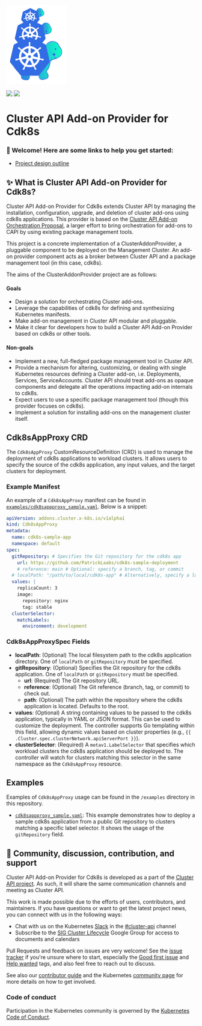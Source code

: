 <a href="https://cluster-api.sigs.k8s.io"><img alt="capi" src="./logos/kubernetes-cluster-logos_final-02.svg" width="160x" /></a>
<p>
<a href="https://godoc.org/sigs.k8s.io/cluster-api"><img src="https://godoc.org/sigs.k8s.io/cluster-api?status.svg"></a>
<!-- join kubernetes slack channel for cluster-api -->
<a href="http://slack.k8s.io/">
<img src="https://img.shields.io/badge/join%20slack-%23cluster--api-brightgreen"></a>
</p>

# Cluster API Add-on Provider for Cdk8s

### 👋 Welcome! Here are some links to help you get started:

- [Project design outline](https://github.com/kubernetes-sigs/cluster-api/blob/main/docs/proposals/20220712-cluster-api-addon-orchestration.md)

## ✨ What is Cluster API Add-on Provider for Cdk8s?

Cluster API Add-on Provider for Cdk8s extends Cluster API by managing the installation, configuration, upgrade, and deletion of cluster add-ons using cdk8s applications. This provider is based on the [Cluster API Add-on Orchestration Proposal](https://github.com/kubernetes-sigs/cluster-api/blob/main/docs/proposals/20220712-cluster-api-addon-orchestration.md), a larger effort to bring orchestration for add-ons to CAPI by using existing package management tools.

This project is a concrete implementation of a ClusterAddonProvider, a pluggable component to be deployed on the Management Cluster. An add-on provider component acts as a broker between Cluster API and a package management tool (in this case, cdk8s).

The aims of the ClusterAddonProvider project are as follows:

#### Goals

- Design a solution for orchestrating Cluster add-ons.
- Leverage the capabilities of cdk8s for defining and synthesizing Kubernetes manifests.
- Make add-on management in Cluster API modular and pluggable.
- Make it clear for developers how to build a Cluster API Add-on Provider based on cdk8s or other tools.

#### Non-goals

- Implement a new, full-fledged package management tool in Cluster API.
- Provide a mechanism for altering, customizing, or dealing with single Kubernetes resources defining a Cluster add-on, i.e. Deployments, Services, ServiceAccounts. Cluster API should treat add-ons as opaque components and delegate all the operations impacting add-on internals to cdk8s.
- Expect users to use a specific package management tool (though this provider focuses on cdk8s).
- Implement a solution for installing add-ons on the management cluster itself.

## Cdk8sAppProxy CRD

The `Cdk8sAppProxy` CustomResourceDefinition (CRD) is used to manage the deployment of cdk8s applications to workload clusters. It allows users to specify the source of the cdk8s application, any input values, and the target clusters for deployment.

### Example Manifest

An example of a `Cdk8sAppProxy` manifest can be found in [`examples/cdk8sappproxy_sample.yaml`](./examples/cdk8sappproxy_sample.yaml). Below is a snippet:

```yaml
apiVersion: addons.cluster.x-k8s.io/v1alpha1
kind: Cdk8sAppProxy
metadata:
  name: cdk8s-sample-app
  namespace: default
spec:
  gitRepository: # Specifies the Git repository for the cdk8s app
    url: https://github.com/PatrickLaabs/cdk8s-sample-deployment
    # reference: main # Optional: specify a branch, tag, or commit
  # localPath: "/path/to/local/cdk8s-app" # Alternatively, specify a local path
  values: |
    replicaCount: 3
    image:
      repository: nginx
      tag: stable
  clusterSelector:
    matchLabels:
      environment: development
```

### Cdk8sAppProxySpec Fields

- **localPath**: (Optional) The local filesystem path to the cdk8s application directory. One of `localPath` or `gitRepository` must be specified.
- **gitRepository**: (Optional) Specifies the Git repository for the cdk8s application. One of `localPath` or `gitRepository` must be specified.
    - **url**: (Required) The Git repository URL.
    - **reference**: (Optional) The Git reference (branch, tag, or commit) to check out.
    - **path**: (Optional) The path within the repository where the cdk8s application is located. Defaults to the root.
- **values**: (Optional) A string containing values to be passed to the cdk8s application, typically in YAML or JSON format. This can be used to customize the deployment. The controller supports Go templating within this field, allowing dynamic values based on cluster properties (e.g., `{{ .Cluster.spec.clusterNetwork.apiServerPort }}`).
- **clusterSelector**: (Required) A `metav1.LabelSelector` that specifies which workload clusters the cdk8s application should be deployed to. The controller will watch for clusters matching this selector in the same namespace as the `Cdk8sAppProxy` resource.

## Examples

Examples of `Cdk8sAppProxy` usage can be found in the `/examples` directory in this repository.

-   [`cdk8sappproxy_sample.yaml`](./examples/cdk8sappproxy_sample.yaml): This example demonstrates how to deploy a sample cdk8s application from a public Git repository to clusters matching a specific label selector. It shows the usage of the `gitRepository` field.

## 🤗 Community, discussion, contribution, and support

Cluster API Add-on Provider for Cdk8s is developed as a part of the [Cluster API project](https://github.com/kubernetes-sigs/cluster-api). As such, it will share the same communication channels and meeting as Cluster API.

This work is made possible due to the efforts of users, contributors, and maintainers. If you have questions or want to get the latest project news, you can connect with us in the following ways:

- Chat with us on the Kubernetes [Slack](http://slack.k8s.io/) in the [#cluster-api](https://kubernetes.slack.com/archives/C8TSNPY4T) channel
- Subscribe to the [SIG Cluster Lifecycle](https://groups.google.com/forum/#!forum/kubernetes-sig-cluster-lifecycle) Google Group for access to documents and calendars

Pull Requests and feedback on issues are very welcome!
See the [issue tracker](https://github.com/PatrickLaabs/cluster-api-addon-provider-cdk8s/issues) if you're unsure where to start, especially the [Good first issue](https://github.com/PatrickLaabs/cluster-api-addon-provider-cdk8s/issues?q=is%3Aopen+is%3Aissue+label%3A%22good+first+issue%22) and [Help wanted](https://github.com/PatrickLaabs/cluster-api-addon-provider-cdk8s/issues?q=is%3Aopen+is%3Aissue+label%3A%22help+wanted%22) tags, and
also feel free to reach out to discuss.

See also our [contributor guide](CONTRIBUTING.md) and the Kubernetes [community page](https://kubernetes.io/community/) for more details on how to get involved.

### Code of conduct

Participation in the Kubernetes community is governed by the [Kubernetes Code of Conduct](code-of-conduct.md).
